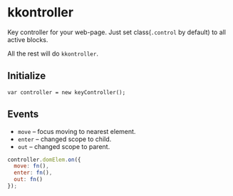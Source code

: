 # kkontroller
Key controller for your web-page.
Just set class(`.control` by default) to all active blocks.

All the rest will do `kkontroller`.

## Initialize
``
var controller = new keyController();
``

## Events
* `move` – focus moving to nearest element.
* `enter` – changed scope to child.
* `out` – changed scope to parent.

```js
controller.domElem.on({
  move: fn(),
  enter: fn(),
  out: fn()
});
```
